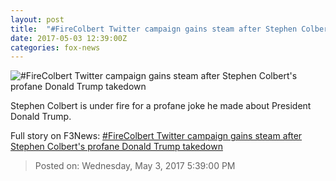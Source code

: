 ```yaml
---
layout: post
title:  "#FireColbert Twitter campaign gains steam after Stephen Colbert's profane Donald Trump takedown"
date: 2017-05-03 12:39:00Z
categories: fox-news
---
```


![#FireColbert Twitter campaign gains steam after Stephen Colbert's profane Donald Trump takedown](http://a57.foxnews.com/media2.foxnews.com/BrightCove/694940094001/2017/05/02/876/493/694940094001_5419453044001_5419400263001-vs.jpg?ve=1&tl=1)

Stephen Colbert is under fire for a profane joke he made about President Donald Trump.


Full story on F3News: [#FireColbert Twitter campaign gains steam after Stephen Colbert's profane Donald Trump takedown](http://www.f3nws.com/n/NXtyAC)

> Posted on: Wednesday, May 3, 2017 5:39:00 PM
